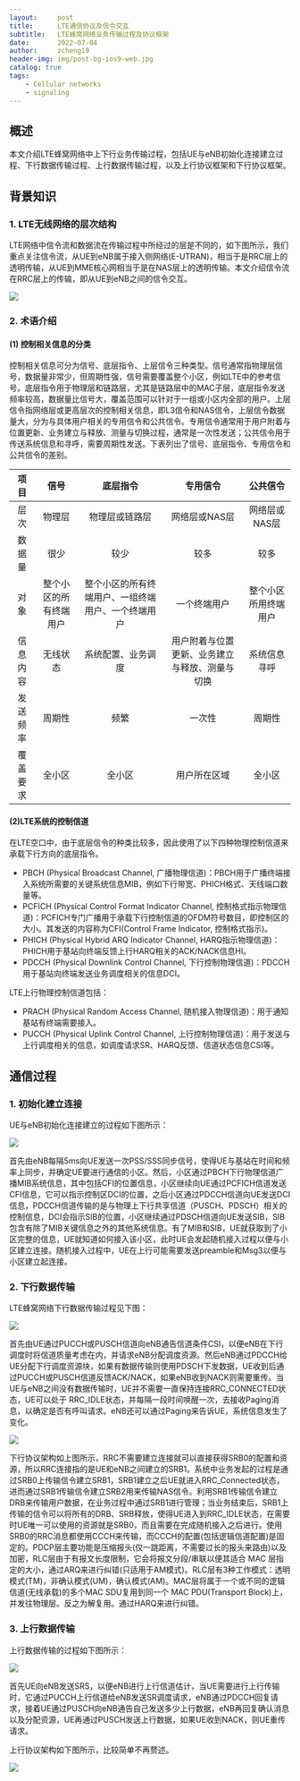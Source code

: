```yaml
---
layout:     post
title:      LTE通信协议及信令交互
subtitle:   LTE蜂窝网络业务传输过程及协议框架
date:       2022-07-04
author:     zcheng19
header-img: img/post-bg-ios9-web.jpg
catalog: true
tags:
    - Cellular networks
    - signaling
---
```


## 概述

本文介绍LTE蜂窝网络中上下行业务传输过程，包括UE与eNB初始化连接建立过程、下行数据传输过程、上行数据传输过程，以及上行协议框架和下行协议框架。
## 背景知识
### 1. LTE无线网络的层次结构

LTE网络中信令流和数据流在传输过程中所经过的层是不同的，如下图所示，我们重点关注信令流，从UE到eNB属于接入侧网络(E-UTRAN)，相当于是RRC层上的透明传输，从UE到MME核心网相当于是在NAS层上的透明传输。本文介绍信令流在RRC层上的传输，即从UE到eNB之间的信令交互。

![](https://p69.f3.n0.cdn.getcloudapp.com/items/JruoG21e/1bbb6d33-6380-47fb-82d9-16499999f2f3.png?v=203089ce81545b2980903762a2640aa3)

### 2. 术语介绍

#### (1) 控制相关信息的分类

控制相关信息可分为信号、底层指令、上层信令三种类型。信号通常指物理层信号，数据量非常少，但周期性强，信号需要覆盖整个小区，例如LTE中的参考信号。底层指令用于物理层和链路层，尤其是链路层中的MAC子层，底层指令发送频率较高，数据量比信号大，覆盖范围可以针对于一组或小区内全部的用户。上层信令指网络层或更高层次的控制相关信息，即L3信令和NAS信令，上层信令数据量大，分为与具体用户相关的专用信令和公共信令。专用信令通常用于用户附着与位置更新、业务建立与释放、测量与切换过程，通常是一次性发送；公共信令用于传送系统信息和寻呼，需要周期性发送。下表列出了信号、底层指令、专用信令和公共信令的差别。

|项目|信号|底层指令|专用信令|公共信令|
|:---:|:---:|:---:|:---:|:---:|
|层次|物理层|物理层或链路层|网络层或NAS层|网络层或NAS层|
|数据量|很少|较少|较多|较多|
|对象|整个小区的所有终端用户|整个小区的所有终端用户、一组终端用户、一个终端用户|一个终端用户|整个小区所用终端用户|
|信息内容|无线状态|系统配置、业务调度|用户附着与位置更新、业务建立与释放、测量与切换|系统信息寻呼|
|发送频率|周期性|频繁|一次性|周期性|
|覆盖要求|全小区|全小区|用户所在区域|全小区|

#### (2)LTE系统的控制信道
在LTE空口中，由于底层信令的种类比较多，因此使用了以下四种物理控制信道来承载下行方向的底层指令。

* PBCH (Physical Broadcast Channel, 广播物理信道)：PBCH用于广播终端接入系统所需要的关键系统信息MIB，例如下行带宽、PHICH格式、天线端口数量等。
* PCFICH (Physical Control Format Indicator Channel, 控制格式指示物理信道)：PCFICH专门广播用于承载下行控制信道的OFDM符号数目，即控制区的大小。其发送的内容称为CFI(Control Frame Indicator, 控制格式指示)。
* PHICH (Physical Hybrid ARQ Indicator Channel, HARQ指示物理信道)：PHICH用于基站向终端反馈上行HARQ相关的ACK/NACK信息HI。
* PDCCH (Physical Downlink Control Channel, 下行控制物理信道)：PDCCH用于基站向终端发送业务调度相关的信息DCI。

LTE上行物理控制信道包括：

* PRACH (Physical Random Access Channel, 随机接入物理信道)：用于通知基站有终端需要接入。
* PUCCH (Physical Uplink Control Channel, 上行控制物理信道)：用于发送与上行调度相关的信息，如调度请求SR、HARQ反馈、信道状态信息CSI等。

## 通信过程
### 1. 初始化建立连接
UE与eNB初始化连接建立的过程如下图所示：

![](https://p69.f3.n0.cdn.getcloudapp.com/items/P8uQ6Lod/f2addac0-ce85-4fc5-bbc4-01bd550c0d76.png?v=cb4b551aa3bc0f776cd2585f09e2571c)

首先由eNB每隔5ms向UE发送一次PSS/SSS同步信号，使得UE与基站在时间和频率上同步，并确定UE要进行通信的小区。然后，小区通过PBCH下行物理信道广播MIB系统信息，其中包括CFI的位置信息，小区继续向UE通过PCFICH信道发送CFI信息，它可以指示控制区DCI的位置，之后小区通过PDCCH信道向UE发送DCI信息，PDCCH信道传输的是与物理上下行共享信道（PUSCH、PDSCH）相关的控制信息，DCI会指示SIB的位置，小区继续通过PDSCH信道向UE发送SIB，SIB包含有除了MIB关键信息之外的其他系统信息。有了MIB和SIB，UE就获取到了小区完整的信息，UE就知道如何接入该小区，此时UE会发起随机接入过程以便与小区建立连接。随机接入过程中，UE在上行可能需要发送preamble和Msg3以便与小区建立起连接。

### 2. 下行数据传输

LTE蜂窝网络下行数据传输过程见下图：

![](https://p69.f3.n0.cdn.getcloudapp.com/items/rRuON8Kl/4fc9a29f-422a-4df3-ad6f-6f75b0f07e53.png?v=3679a24f5076f793ad35202ee8ae6d98)

首先由UE通过PUCCH或PUSCH信道向eNB通告信道条件CSI，以便eNB在下行调度时将信道质量考虑在内，并请求eNB分配调度资源。然后eNB通过PDCCH给UE分配下行调度资源块，如果有数据传输则使用PDSCH下发数据，UE收到后通过PUCCH或PUSCH信道反馈ACK/NACK，如果eNB收到NACK则需要重传。当UE与eNB之间没有数据传输时，UE并不需要一直保持连接RRC_CONNECTED状态，UE可以处于 RRC_IDLE状态，并每隔一段时间唤醒一次，去接收Paging消息，以确定是否有呼叫请求。eNB还可以通过Paging来告诉UE，系统信息发生了变化。

![](https://p69.f3.n0.cdn.getcloudapp.com/items/2Numvgn4/34ee154f-878d-4d33-8f5e-ef8ab9099d4b.png?v=b005542e8204a2cf16ca74b20844917b)

下行协议架构如上图所示，RRC不需要建立连接就可以直接获得SRB0的配置和资源，所以RRC连接指的是UE和eNB之间建立的SRB1。系统中业务发起的过程是通过SRB0上传输信令建⽴SRB1，SRB1建⽴之后UE就进⼊RRC_Connected状态，进⽽通过SRB1传输信令建⽴SRB2⽤来传输NAS信令。利⽤SRB1传输信令建⽴DRB来传输⽤户数据，在业务过程中通过SRB1进⾏管理；当业务结束后，SRB1上传输的信令可以将所有的DRB、SRB释放，使得UE进⼊到RRC_IDLE状态，在需要时UE唯⼀可以使⽤的资源就是SRB0，⽽且需要在完成随机接⼊之后进⾏。使用SRB0的RRC消息都使用CCCH来传输，而CCCH的配置(包括逻辑信道配置)是固定的。PDCP层主要功能是压缩报头(仅一跳距离，不需要过长的报头来路由)以及加密，RLC层由于有报文长度限制，它会将报文分段/串联以便其适合 MAC 层指定的大小，通过ARQ来进行纠错(只适用于AM模式)。RLC层有3种工作模式：透明模式(TM)，非确认模式(UM)，确认模式(AM)。MAC层将属于一个或不同的逻辑信道(无线承载)的多个MAC SDU复用到同一个 MAC PDU(Transport Block)上，并发往物理层。反之为解复用。通过HARQ来进行纠错。

### 3. 上行数据传输
上行数据传输的过程如下图所示：

![](https://p69.f3.n0.cdn.getcloudapp.com/items/DOud4RQp/5a90753b-1da0-4b58-b367-b54fb6b86b82.png?v=d8f3f8bfcd97399aa1ca41fb8320c8b8)

首先UE向eNB发送SRS，以便eNB进行上行信道估计，当UE需要进行上行传输时，它通过PUCCH上行信道给eNB发送SR调度请求，eNB通过PDCCH回复请求，接着UE通过PUSCH向eNB通告自己发送多少上行数据，eNB再回复确认消息以及分配资源，UE再通过PUSCH发送上行数据，如果UE收到NACK，则UE重传请求。

上行协议架构如下图所示，比较简单不再赘述。

![](https://p69.f3.n0.cdn.getcloudapp.com/items/NQulNLj7/c55d0b5a-7542-4d82-a2bd-9fb3bda3cff4.png?v=ed2d450df696b111b1f089725d01c57d)

